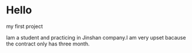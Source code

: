 # Hello
my first project

Iam a student and practicing in Jinshan company.I am very upset bacause the contract only has three month.
